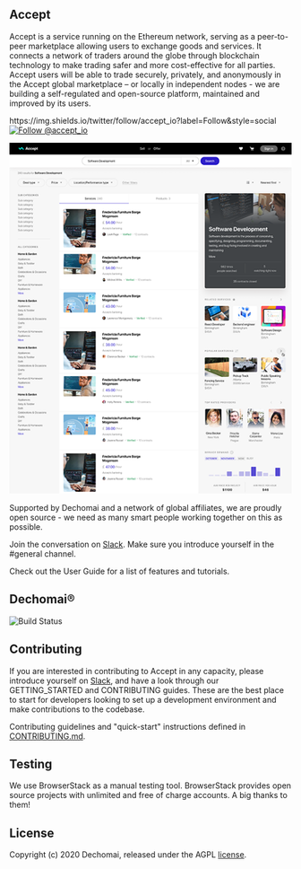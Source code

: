 ## Accept  
Accept is a service running on the Ethereum network, serving as a peer-to-peer marketplace allowing users to exchange goods and services. It connects a network of traders around the globe through blockchain technology to make trading safer and more cost-effective for all parties. Accept users will be able to trade securely, privately, and anonymously in the Accept global marketplace – or locally in independent nodes - we are building a self-regulated and open-source platform, maintained and improved by its users.
<p>
    https://img.shields.io/twitter/follow/accept_io?label=Follow&style=social
<a href="https://twitter.com/intent/follow?screen_name=accept_io">
    <img src="https://img.shields.io/twitter/follow/accept_io?label=Follow&style=social" alt="Follow @accept_io" />
  </a>    
</p>    

<img height="max" src="./client/src/assets/AcceptNewSearch.png"/>


Supported by Dechomai and a network of global affiliates, we are proudly open source - we need as many smart people working together on this as possible.

Join the conversation on [Slack](https://join.slack.com/t/acceptio/shared_invite/zt-ehtenv9u-aDvyCG0g02JpH5TVIJwobQ). Make sure you introduce yourself in the #general channel.

Check out the User Guide for a list of features and tutorials.

## Dechomai&reg;

![Build Status](https://codebuild.eu-west-2.amazonaws.com/badges?uuid=eyJlbmNyeXB0ZWREYXRhIjoiYTMwcllJWkQxVlphbEpxYVZ1ck5JRWFzOUtFVVM0V2l0ZTdmOExDcnNIWGhNTjRTNmtGTkpZUTE1Rk91MmdrYVJaMHRwKzRuclQvYm9Yc21RY3JOU29VPSIsIml2UGFyYW1ldGVyU3BlYyI6IjhrNTc0K1hmS3Bzd0Jtd2oiLCJtYXRlcmlhbFNldFNlcmlhbCI6MX0%3D&branch=develop)

## Contributing
If you are interested in contributing to Accept in any capacity, please introduce yourself on [Slack](https://join.slack.com/t/acceptio/shared_invite/zt-ehtenv9u-aDvyCG0g02JpH5TVIJwobQ), and have a look through our GETTING_STARTED and CONTRIBUTING guides. These are the best place to start for developers looking to set up a development environment and make contributions to the codebase.

Contributing guidelines and "quick-start" instructions defined in [CONTRIBUTING.md](CONTRIBUTING.md).

## Testing
We use BrowserStack as a manual testing tool. BrowserStack provides open source projects with unlimited and free of charge accounts. A big thanks to them!

## License

Copyright (c) 2020 Dechomai, released under the AGPL [license](LICENSE).
